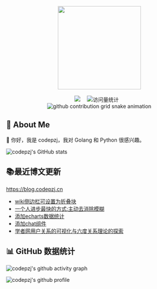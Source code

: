 <div align="center">
	<!-- knock code pictures 敲代码的图片 -->
  <picture>
    <source media="(prefers-color-scheme: dark)" srcset="https://cdn.jsdelivr.net/gh/codepzj/codepzj/assets/images/coding.gif" />
    <source media="(prefers-color-scheme: light)" srcset="https://cdn.jsdelivr.net/gh/codepzj/codepzj/assets/images/developer.svg" height="225px" />
    <img src="https://cdn.jsdelivr.net/gh/codepzj/codepzj/assets/images/coding.gif" />
  </picture>

  <!-- for beauty 留个空行好看点 -->
  <div>&nbsp;</div>
	<div>
		<a href="https://blog.codepzj.cn/"><img src="https://img.shields.io/badge/Website-博客-8c36db" /></a>&emsp;
		<img src="https://komarev.com/ghpvc/?username=codepzj&label=Views&color=orange&style=flat" alt="访问量统计" />&emsp;
	</div>
	<picture>
		<source media="(prefers-color-scheme: dark)" srcset="https://raw.githubusercontent.com/codepzj/codepzj/output/github-contribution-grid-snake-dark.svg">
		<source media="(prefers-color-scheme: light)" srcset="https://raw.githubusercontent.com/codepzj/codepzj/output/github-contribution-grid-snake.svg">
		<img alt="github contribution grid snake animation" src="https://raw.githubusercontent.com/codepzj/codepzj/output/github-contribution-grid-snake.svg">
	</picture>
</div>

## 🤺 About Me

👋 你好，我是 codepzj，我对 Golang 和 Python 很感兴趣。

![codepzj's GitHub stats](https://github-immortality.vercel.app/api?username=codepzj)

## 📚最近博文更新

https://blog.codepzj.cn

<!-- BLOG-POST-LIST:START -->
- [wiki侧边栏可设置为折叠块](https://blog.codepzj.cn/posts/29.html)
- [一个人进步最快的方式:主动去消除模糊](https://blog.codepzj.cn/posts/28.html)
- [添加echarts数据统计](https://blog.codepzj.cn/posts/27.html)
- [添加chat组件](https://blog.codepzj.cn/posts/26.html)
- [学者网用户关系的可视化与六度关系理论的探索](https://blog.codepzj.cn/posts/25.html)
<!-- BLOG-POST-LIST:END -->

## 📊 GitHub 数据统计

![codepzj's github activity graph](https://github-readme-activity-graph.vercel.app/graph?username=codepzj&bg_color=ffffff&color=000000&line=FF69B4&point=ff0000&area=true&hide_border=true)

![codepzj's github profile](https://cdn.jsdelivr.net/gh/codepzj/codepzj/profile-3d-contrib/profile-south-season-animate.svg)
